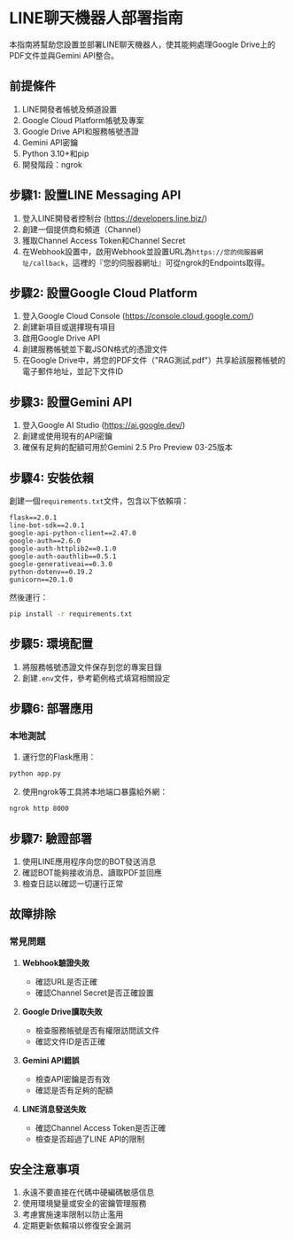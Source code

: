 # LINE聊天機器人部署指南

本指南將幫助您設置並部署LINE聊天機器人，使其能夠處理Google Drive上的PDF文件並與Gemini API整合。

## 前提條件

1. LINE開發者帳號及頻道設置
2. Google Cloud Platform帳號及專案
3. Google Drive API和服務帳號憑證
4. Gemini API密鑰
5. Python 3.10+和pip
6. 開發階段：ngrok

## 步驟1: 設置LINE Messaging API

1. 登入LINE開發者控制台 (https://developers.line.biz/)
2. 創建一個提供商和頻道（Channel）
3. 獲取Channel Access Token和Channel Secret
4. 在Webhook設置中，啟用Webhook並設置URL為`https://您的伺服器網址/callback`，這裡的『您的伺服器網址』可從ngrok的Endpoints取得。

## 步驟2: 設置Google Cloud Platform

1. 登入Google Cloud Console (https://console.cloud.google.com/)
2. 創建新項目或選擇現有項目
3. 啟用Google Drive API
4. 創建服務帳號並下載JSON格式的憑證文件
5. 在Google Drive中，將您的PDF文件（"RAG測試.pdf"）共享給該服務帳號的電子郵件地址，並記下文件ID

## 步驟3: 設置Gemini API

1. 登入Google AI Studio (https://ai.google.dev/)
2. 創建或使用現有的API密鑰
3. 確保有足夠的配額可用於Gemini 2.5 Pro Preview 03-25版本

## 步驟4: 安裝依賴

創建一個`requirements.txt`文件，包含以下依賴項：

```
flask==2.0.1
line-bot-sdk==2.0.1
google-api-python-client==2.47.0
google-auth==2.6.0
google-auth-httplib2==0.1.0
google-auth-oauthlib==0.5.1
google-generativeai==0.3.0
python-dotenv==0.19.2
gunicorn==20.1.0
```

然後運行：

```bash
pip install -r requirements.txt
```

## 步驟5: 環境配置

1. 將服務帳號憑證文件保存到您的專案目錄
2. 創建`.env`文件，參考範例格式填寫相關設定

## 步驟6: 部署應用

### 本地測試

1. 運行您的Flask應用：

```bash
python app.py
```

2. 使用ngrok等工具將本地端口暴露給外網：

```bash
ngrok http 8000
```
## 步驟7: 驗證部署

1. 使用LINE應用程序向您的BOT發送消息
2. 確認BOT能夠接收消息、讀取PDF並回應
3. 檢查日誌以確認一切運行正常

## 故障排除

### 常見問題

1. **Webhook驗證失敗**
   - 確認URL是否正確
   - 確認Channel Secret是否正確設置

2. **Google Drive讀取失敗**
   - 檢查服務帳號是否有權限訪問該文件
   - 確認文件ID是否正確

3. **Gemini API錯誤**
   - 檢查API密鑰是否有效
   - 確認是否有足夠的配額

4. **LINE消息發送失敗**
   - 確認Channel Access Token是否正確
   - 檢查是否超過了LINE API的限制

## 安全注意事項

1. 永遠不要直接在代碼中硬編碼敏感信息
2. 使用環境變量或安全的密鑰管理服務
3. 考慮實施速率限制以防止濫用
4. 定期更新依賴項以修復安全漏洞
